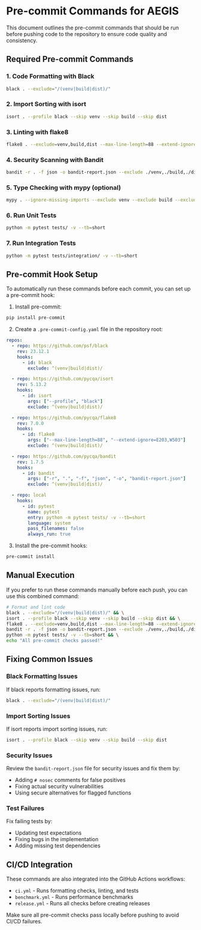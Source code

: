 # Pre-commit Commands for AEGIS

This document outlines the pre-commit commands that should be run before pushing code to the repository to ensure code quality and consistency.

## Required Pre-commit Commands

### 1. Code Formatting with Black
```bash
black . --exclude="/(venv|build|dist)/"
```

### 2. Import Sorting with isort
```bash
isort . --profile black --skip venv --skip build --skip dist
```

### 3. Linting with flake8
```bash
flake8 . --exclude=venv,build,dist --max-line-length=88 --extend-ignore=E203,W503
```

### 4. Security Scanning with Bandit
```bash
bandit -r . -f json -o bandit-report.json --exclude ./venv,./build,./dist
```

### 5. Type Checking with mypy (optional)
```bash
mypy . --ignore-missing-imports --exclude venv --exclude build --exclude dist
```

### 6. Run Unit Tests
```bash
python -m pytest tests/ -v --tb=short
```

### 7. Run Integration Tests
```bash
python -m pytest tests/integration/ -v --tb=short
```


## Pre-commit Hook Setup

To automatically run these commands before each commit, you can set up a pre-commit hook:

1. Install pre-commit:
```bash
pip install pre-commit
```

2. Create a `.pre-commit-config.yaml` file in the repository root:
```yaml
repos:
  - repo: https://github.com/psf/black
    rev: 23.12.1
    hooks:
      - id: black
        exclude: ^(venv|build|dist)/

  - repo: https://github.com/pycqa/isort
    rev: 5.13.2
    hooks:
      - id: isort
        args: ["--profile", "black"]
        exclude: ^(venv|build|dist)/

  - repo: https://github.com/pycqa/flake8
    rev: 7.0.0
    hooks:
      - id: flake8
        args: ["--max-line-length=88", "--extend-ignore=E203,W503"]
        exclude: ^(venv|build|dist)/

  - repo: https://github.com/pycqa/bandit
    rev: 1.7.5
    hooks:
      - id: bandit
        args: ["-r", ".", "-f", "json", "-o", "bandit-report.json"]
        exclude: ^(venv|build|dist)/

  - repo: local
    hooks:
      - id: pytest
        name: pytest
        entry: python -m pytest tests/ -v --tb=short
        language: system
        pass_filenames: false
        always_run: true
```

3. Install the pre-commit hooks:
```bash
pre-commit install
```

## Manual Execution

If you prefer to run these commands manually before each push, you can use this combined command:

```bash
# Format and lint code
black . --exclude="/(venv|build|dist)/" && \
isort . --profile black --skip venv --skip build --skip dist && \
flake8 . --exclude=venv,build,dist --max-line-length=88 --extend-ignore=E203,W503 && \
bandit -r . -f json -o bandit-report.json --exclude ./venv,./build,./dist && \
python -m pytest tests/ -v --tb=short && \
echo "All pre-commit checks passed!"
```

## Fixing Common Issues

### Black Formatting Issues
If black reports formatting issues, run:
```bash
black . --exclude="/(venv|build|dist)/"
```

### Import Sorting Issues
If isort reports import sorting issues, run:
```bash
isort . --profile black --skip venv --skip build --skip dist
```

### Security Issues
Review the `bandit-report.json` file for security issues and fix them by:
- Adding `# nosec` comments for false positives
- Fixing actual security vulnerabilities
- Using secure alternatives for flagged functions

### Test Failures
Fix failing tests by:
- Updating test expectations
- Fixing bugs in the implementation
- Adding missing test dependencies

## CI/CD Integration

These commands are also integrated into the GitHub Actions workflows:
- `ci.yml` - Runs formatting checks, linting, and tests
- `benchmark.yml` - Runs performance benchmarks
- `release.yml` - Runs all checks before creating releases

Make sure all pre-commit checks pass locally before pushing to avoid CI/CD failures.